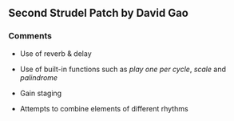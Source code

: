 Second Strudel Patch by David Gao
- 

### Comments

- Use of reverb & delay

- Use of built-in functions such as *play one per cycle*, *scale* and *palindrome*

- Gain staging

- Attempts to combine elements of different rhythms
